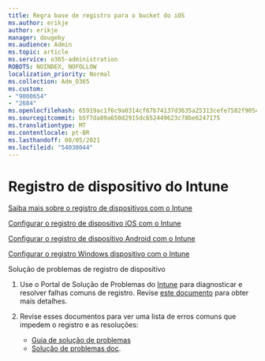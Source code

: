```yaml
---
title: Regra base de registro para o bucket do iOS
ms.author: erikje
author: erikje
manager: dougeby
ms.audience: Admin
ms.topic: article
ms.service: o365-administration
ROBOTS: NOINDEX, NOFOLLOW
localization_priority: Normal
ms.collection: Adm_O365
ms.custom:
- "9000654"
- "2684"
ms.openlocfilehash: 65919ac1f6c9a0314cf67b74137d3635a25313cefe7582f905466e2e31387842
ms.sourcegitcommit: b5f7da89a650d2915dc652449623c78be6247175
ms.translationtype: MT
ms.contentlocale: pt-BR
ms.lasthandoff: 08/05/2021
ms.locfileid: "54030044"
---
```

# <a name="intune-device-enrollment"></a>Registro de dispositivo do Intune

[Saiba mais sobre o registro de dispositivos com o Intune](https://docs.microsoft.com/intune/enrollment/device-enrollment)

[Configurar o registro de dispositivo iOS com o Intune](https://docs.microsoft.com/intune/enrollment/ios-enroll)

[Configurar o registro de dispositivo Android com o Intune](https://docs.microsoft.com/intune/android-enroll)

[Configurar o registro Windows dispositivo com o Intune](https://docs.microsoft.com/intune/windows-enroll)

Solução de problemas de registro de dispositivo

1. Use o Portal de Solução de Problemas do [Intune](https://devicemanagement.microsoft.com/#blade/Microsoft_Intune_DeviceSettings/TroubleshootBlade) para diagnosticar e resolver falhas comuns de registro. Revise [este documento](https://docs.microsoft.com/intune/help-desk-operators) para obter mais detalhes.

2. Revise esses documentos para ver uma lista de erros comuns que impedem o registro e as resoluções:
    - [Guia de solução de problemas](https://support.microsoft.com/help/4469913/troubleshooting-windows-device-enrollment-problems-in-microsoft-intune)
    - [Solução de problemas doc](https://docs.microsoft.com/intune/troubleshoot-device-enrollment-in-intune).

